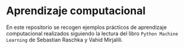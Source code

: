 # Aprendizaje computacional

En este repositorio se recogen ejemplos prácticos de aprendizaje computacional realizados
siguiendo la lectura del libro `Python Machine Learning` de Sebastian Raschka y Vahid Mirjalili.